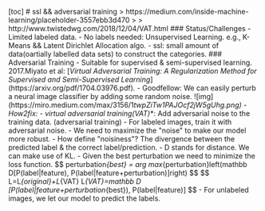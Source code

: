 [ t o c ]  
  
 #   s s l   & &   a d v e r s a r i a l   t r a i n i n g  
  
 >   h t t p s : / / m e d i u m . c o m / i n s i d e - m a c h i n e - l e a r n i n g / p l a c e h o l d e r - 3 5 5 7 e b b 3 d 4 7 0  
 >  
 >   h t t p : / / w w w . t w i s t e d w g . c o m / 2 0 1 8 / 1 2 / 0 4 / V A T . h t m l  
  
 # # #   S t a t u s / C h a l l e n g e s  
  
 -   L i m i t e d   l a b e l e d   d a t a .  
 -   N o   l a b e l s   n e e d e d :   U n s u p e r v i s e d   L e a r n i n g .   e . g . ,   K - M e a n s   & &   L a t e n t   D i r i c h l e t   A l l o c a t i o n   a l g o .  
 -   s s l :   s m a l l   a m o u n t   o f   d a t a ( o a r t i a l l y   l a b e l l e d   d a t a   s e t s )   t o   c o n s t r u c t   t h e   c a t e g o r i e s .  
  
 # # #   A d v e r s a r i a l   T r a i n i n g  
  
 -   S u i t a b l e   f o r   s u p e r v i s e d   &   s e m i - s u p e r v i s e d   l e a r n i n g .  
  
 2 0 1 7 . M i y a t o   e t   a l :   [ * V i r t u a l   A d v e r s a r i a l   T r a i n i n g :   A   R e g u l a r i z a t i o n   M e t h o d   f o r   S u p e r v i s e d   a n d   S e m i - S u p e r v i s e d   L e a r n i n g * ] ( h t t p s : / / a r x i v . o r g / p d f / 1 7 0 4 . 0 3 9 7 6 . p d f ) * . *    
  
 -   G o o d f e l l o w :   W e   c a n   e a s i l y   p e r t u r b   a   n e u r a l   i m a g e   c l a s s i f i e r   b y   a d d i n g   s o m e   r a n d o m   n o i s e .  
  
 ! [ i m g ] ( h t t p s : / / m i r o . m e d i u m . c o m / m a x / 3 1 5 6 / 1 * t w p Z i T w 1 P A J O c f 2 j W 5 g U h g . p n g )  
  
 -   H o w 2 f i x :  
  
     -   * * v i r t u a l   a d v e r s a r i a l   t r a i n i n g ( V A T ) * * :   A d d   a d v e r s a r i a l   n o i s e   t o   t h e   t r a i n i n g   d a t a .   ( a d v e r s a r i a l   t r a i n i n g )  
  
         -   F o r   l a b e l e d   i m a g e s ,   t r a i n   i t   w i t h   a d v e r s a r i a l   n o i s e .  
             -   W e   n e e d   t o   m a x i m i z e   t h e   " n o i s e "   t o   m a k e   o u r   m o d e l   m o r e   r o b u s t .  
             -   H o w   d e f i n e   " n o i s i n e s s " ?   T h e   d i v e r g e n c e   b e t w e e n   t h e   p r e d i c t e d   l a b e l   &   t h e   c o r r e c t   l a b e l / p r e d i c t i o n .  
             -   D   s t a n d s   f o r   d i s t a n c e .   W e   c a n   m a k e   u s e   o f   K L .  
             -   G i v e n   t h e   b e s t   p e r t u r b a t i o n   w e   n e e d   t o   m i n i m i z e   t h e   l o s s   f u n c t i o n .    
  
         $ $  
         p e r t u r b a t i o n _ { b e s t }   =   \ a r g   \ m a x _ { p e r t u r b a t i o n } \ l e f t ( \ m a t h b b   D [ P ( l a b e l | f e a t u r e ) ,   P ( l a b e l | f e a t u r e + p e r t u r b a t i o n ) ] \ r i g h t )  
         $ $  
  
         $ $  
         L = L _ { o r i g i n a l } + L _ { V A T } \ \  
         L _ { V A T } = \ m a t h b b   D   [ P ( l a b e l | f e a t u r e + p e r t u r b a t i o n _ { b e s t } ) ,   P ( l a b e l | f e a t u r e ) ]  
         $ $  
  
         -   F o r   u n l a b e l e d   i m a g e s ,   w e   l e t   o u r   m o d e l   t o   p r e d i c t   t h e   l a b e l s .  
  
 